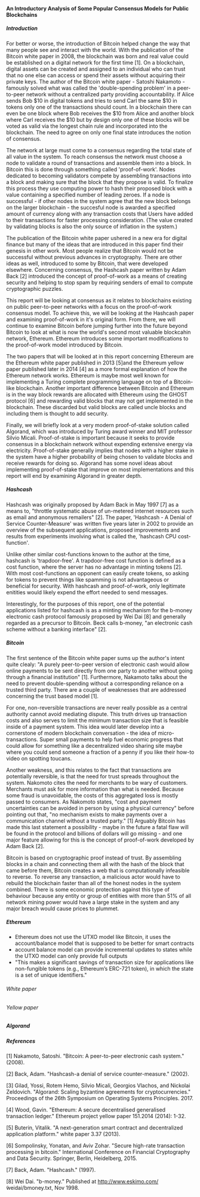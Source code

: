 
#### An Introductory Analysis of Some Popular Consensus Models for Public Blockchains


##### Introduction  

For better or worse, the introduction of Bitcoin helped change the way that many people see and interact with the world. With the publication of the Bitcoin white paper in 2008, the blockchain was born and real value could be established on a digital network for the first time [1]. On a blockchain, digital assets can be created and assigned to an individual who can trust that no one else can access or spend their assets without acquiring their private keys. The author of the Bitcoin white paper - Satoshi Nakamoto - famously solved what was called the 'double-spending problem' in a peer-to-peer network without a centralized party providing accountability. If Alice sends Bob $10 in digital tokens and tries to send Carl the same $10 in tokens only one of the transactions should count. In a blockchain there can even be one block where Bob receives the $10 from Alice and another block where Carl receives the $10 but by design only one of these blocks will be voted as valid via the longest chain rule and incorporated into the blockchain. The need to agree on only one final state introduces the notion of consensus.  

The network at large must come to a consensus regarding the total state of all value in the system. To reach consensus the network must choose a node to validate a round of transactions and assemble them into a block. In Bitcoin this is done through something called 'proof-of-work'. Nodes dedicated to becoming validators compete by assembling transactions into a block and making sure that the block that they propose is valid. To finalize this process they use computing power to hash their proposed block with a value containing a specified number of leading zeroes. If a node is successful - if other nodes in the system agree that the new block belongs on the larger blockchain - the succesful node is awarded a specified amount of currency along with any transaction costs that Users have added to their transactions for faster processing consideration. (The value created by validating blocks is also the only source of inflation in the system.)  

The publication of the Bitcoin white paper ushered in a new era for digital finance but many of the ideas that are introduced in this paper find their genesis in other work. Most people realize that Bitcoin would not be successful without previous advances in cryptography. There are other ideas as well, introduced to some by Bitcoin, that were developed elsewhere. Concerning consensus, the Hashcash paper written by Adam Back [2] introduced the concept of proof-of-work as a means of creating security and helping to stop spam by requiring senders of email to compute cryptographic puzzles. 

This report will be looking at consensus as it relates to blockchains existing on public peer-to-peer networks with a focus on the proof-of-work consensus model. To achieve this, we will be looking at the Hashcash paper and examining proof-of-work in it's original form. From there, we will continue to examine Bitcoin before jumping further into the future beyond Bitcoin to look at what is now the world's second most valuable blockcahin network, Ethereum. Ethereum introduces some important modifications to the proof-of-work model introduced by Bitcoin. 

The two papers that will be looked at in this report concerning Ethereum are the Ethereum white paper published in 2013 [5]and the Ethereum yellow paper published later in 2014 [4] as a more formal explanation of how the Ethereum network works. Ethereum is maybe most well known for implementing a Turing complete programming language on top of a Bitcoin-like blockchain. Another important difference between Bitcoin and Ethereum is in the way block rewards are allocated with Ethereum using the GHOST protocol [6] and rewarding valid blocks that may not get implemented in the blockchain. These discarded but valid blocks are called uncle blocks and including them is thought to add security.

Finally, we will briefly look at a very modern proof-of-stake solution called Algorand, which was introduced by Turing award winner and MIT professor Silvio Micali. Proof-of-stake is important because it seeks to provide consensus in a blockchain network without expending extensive energy via electricity. Proof-of-stake generally implies that nodes with a higher stake in the system have a higher probability of being chosen to validate blocks and receive rewards for doing so. Algorand has some novel ideas about implementing proof-of-stake that improve on most implementations and this report will end by examining Algorand in greater depth.   


##### Hashcash  

Hashcash was originally proposed by Adam Back in May 1997 [7] as a means to, "throttle systematic abuse of un-metered internet resources such as email and anonymous remailers" [2]. The paper, 'Hashcash - A Denial of Service Counter-Measure' was written five years later in 2002 to provide an overview of the subsequent applications, proposed improvements and results from experiments involving what is called the, 'hashcash CPU cost-function'.  

Unlike other similar cost-functions known to the author at the time, hashcash is 'trapdoor-free'. A trapdoor-free cost function is defined as a cost function, where the server has no advantage in minting tokens [2]. With most cost-functions an opponent can easily create tokens, so asking for tokens to prevent things like spamming is not advantageous or beneficial for security. With hashcash and proof-of-work, only legitimate enitities would likely expend the effort needed to send messages. 

Interestingly, for the purposes of this report, one of the potential applications listed for hashcash is as a minting mechanism for the b-money electronic cash protocol famously proposed by Wei Dai [8] and generally regarded as a precursor to Bitcoin. Beck calls b-money, "an electronic cash scheme without a banking interface" [2].   

##### Bitcoin  

The first sentence of the Bitcoin white paper sums up the author's intent quite clealy: "A purely peer-to-peer version of electronic cash would allow online payments to be sent directly from one party to another without going through a financial institution" [1]. Furthermore, Nakamoto talks about the need to prevent double-spending without a corresponding reliance on a trusted third party. There are a couple of weaknesses that are addressed concerning the trust based model [1]. 

For one, non-reversible transactions are never really possible as a central authority cannot avoid mediating dispute. This truth drives up transaction costs and also serves to limit the minimum transaction size that is feasible inside of a payment system. This idea would later develop into a cornerstone of modern blockchain conversation - the idea of micro-transactions. Super small payments to help fuel economic progress that could allow for something like a decentralized video sharing site maybe where you could send someone a fraction of a penny if you like their how-to video on spotting toucans. 

Another weakness, and this relates to the fact that transactions are potentially reversible, is that the need for trust spreads throughout the system. Nakomoto cites the need for merchants to be wary of customers. Merchants must ask for more information than what is needed. Because some fraud is unavoidable, the costs of this aggregated loss is mostly passed to consumers. As Nakomoto states, "cost and payment uncertainties can be avoided in person by using a physical currency" before pointing out that, "no mechanism exists to make payments over a communication channel without a trusted party." [1] Arguably Bitcoin has made this last statement a possibility - maybe in the future a fatal flaw will be found in the protocol and billions of dollars will go missing - and one major feature allowing for this is the concept of proof-of-work developed by Adam Back [2].

Bitcoin is based on cryptographic proof instead of trust. By assembling blocks in a chain and connecting them all with the hash of the block that came before them, Bitcoin creates a web that is computationally infeasible to reverse. To reverse any transaction, a malicious actor would have to rebuild the blockchain faster than all of the honest nodes in the system combined. There is some economic protection against this type of behaviour because any entity or group of entities with more than 51% of all network mining power would have a large stake in the system and any major breach would cause prices to plummet.

##### Ethereum  

- Ethereum does not use the UTXO model like Bitcoin, it uses the account/balance model that is supposed to be better for smart contracts
- account balance model can provide incremental updates to states while the UTXO model can only provide full outputs
- "This makes a significant savings of transaction size for applications like non-fungible
tokens (e.g., Ethereum’s ERC-721 token), in which the
state is a set of unique identifiers."
  
###### White paper  

###### Yellow paper

##### Algorand  

##### References  

[1] Nakamoto, Satoshi. "Bitcoin: A peer-to-peer electronic cash system." (2008).  

[2] Back, Adam. "Hashcash-a denial of service counter-measure." (2002).  

[3] Gilad, Yossi, Rotem Hemo, Silvio Micali, Georgios Vlachos, and Nickolai Zeldovich. "Algorand: Scaling byzantine agreements for cryptocurrencies." Proceedings of the 26th Symposium on Operating Systems Principles. 2017.  

[4] Wood, Gavin. "Ethereum: A secure decentralised generalised transaction ledger." Ethereum project yellow paper 151.2014 (2014): 1-32.  

[5] Buterin, Vitalik. "A next-generation smart contract and decentralized application platform." white paper 3.37 (2013).  

[6] Sompolinsky, Yonatan, and Aviv Zohar. "Secure high-rate transaction processing in bitcoin." International Conference on Financial Cryptography and Data Security. Springer, Berlin, Heidelberg, 2015.  

[7] Back, Adam. "Hashcash." (1997).  

[8] Wei Dai. "b-money." Published at http://www.eskimo.com/ ̃weidai/bmoney.txt, Nov 1998.    